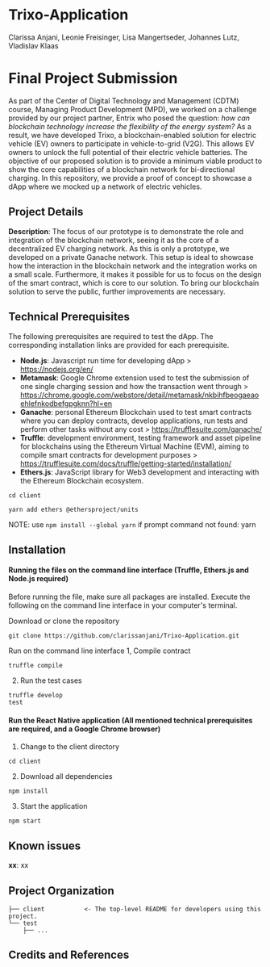 # Trixo-Application
Clarissa Anjani, Leonie Freisinger, Lisa Mangertseder, Johannes Lutz, Vladislav Klaas

# Final Project Submission
As part of the Center of Digital Technology and Management (CDTM) course, Managing Product Development (MPD), we worked on a challenge provided by our project partner, Entrix who posed the question: *how can blockchain technology increase the flexibility of the energy system?* As a result, we have developed Trixo, a blockchain-enabled solution for electric vehicle (EV) owners to participate in vehicle-to-grid (V2G). This allows EV owners to unlock the full potential of their electric vehicle batteries. The objective of our proposed solution is to provide a minimum viable product to show the core capabilities of a blockchain network for bi-directional charging. In this repository, we provide a proof of concept to showcase a dApp where we mocked up a network of electric vehicles.

## Project Details
**Description**: The focus of our prototype is to demonstrate the role and integration of the blockchain network, seeing it as the core of a decentralized EV charging network. As this is only a prototype, we developed on a private Ganache network. This setup is ideal to showcase how the interaction in the blockchain network and the integration works on a small scale. Furthermore, it makes it possible for us to focus on the design of the smart contract, which is core to our solution. To bring our blockchain solution to serve the public, further improvements are necessary.

## Technical Prerequisites
The following prerequisites are required to test the dApp. The corresponding installation links are provided for each prerequisite. 
* **Node.js**: Javascript run time for developing dApp > https://nodejs.org/en/
* **Metamask**: Google Chrome extension used to test the submission of one single charging session and how the transaction went through > https://chrome.google.com/webstore/detail/metamask/nkbihfbeogaeaoehlefnkodbefgpgknn?hl=en
* **Ganache**: personal Ethereum Blockchain used to test smart contracts where you can deploy contracts, develop applications, run tests and perform other tasks without any cost > https://trufflesuite.com/ganache/
* **Truffle**: development environment, testing framework and asset pipeline for blockchains using the Ethereum Virtual Machine (EVM), aiming to compile smart contracts for development purposes > https://trufflesuite.com/docs/truffle/getting-started/installation/
* **Ethers.js**: JavaScript library for Web3 development and interacting with the Ethereum Blockchain ecosystem.
```
cd client
```
```
yarn add ethers @ethersproject/units
```
NOTE: use ```npm install --global yarn``` if prompt command not found: yarn


## Installation

#### Running the files on the command line interface (Truffle, Ethers.js and Node.js required)
Before running the file, make sure all packages are installed. Execute the following on the command line interface in your computer's terminal. 

Download or clone the repository

```
git clone https://github.com/clarissanjani/Trixo-Application.git
```

Run on the command line interface
1, Compile contract

```
truffle compile
```

2. Run the test cases

```
truffle develop
test
```

#### Run the React Native application (All mentioned technical prerequisites are required, and a Google Chrome browser)
1. Change to the client directory

```
cd client
```

2. Download all dependencies

```
npm install
```

3. Start the application

```
npm start
```

## Known issues
**xx**: xx

Project Organization
------------

    ├── client           <- The top-level README for developers using this project.
    └── test
        ├── ...
    

## Credits and References

